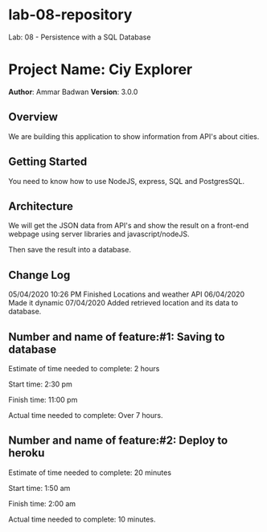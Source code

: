 # lab-08-repository
Lab: 08 - Persistence with a SQL Database

# Project Name: Ciy Explorer

**Author**: Ammar Badwan
**Version**: 3.0.0

## Overview

We are building this application to show information from API's about cities.

## Getting Started

You need to know how to use NodeJS, express, SQL and PostgresSQL.

## Architecture

We will get the JSON data from API's and show the result on a front-end webpage using server libraries and javascript/nodeJS.

Then save the result into a database.

## Change Log

05/04/2020 10:26 PM Finished Locations and weather API
06/04/2020 Made it dynamic
07/04/2020 Added retrieved location and its data to database.

## Number and name of feature:#1: Saving to database

Estimate of time needed to complete: 2 hours

Start time: 2:30 pm

Finish time: 11:00 pm

Actual time needed to complete: Over 7 hours.

## Number and name of feature:#2: Deploy to heroku

Estimate of time needed to complete: 20 minutes

Start time: 1:50 am

Finish time: 2:00 am

Actual time needed to complete: 10 minutes.
